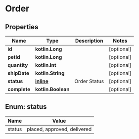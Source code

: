 
# Order

## Properties
Name | Type | Description | Notes
------------ | ------------- | ------------- | -------------
**id** | **kotlin.Long** |  |  [optional]
**petId** | **kotlin.Long** |  |  [optional]
**quantity** | **kotlin.Int** |  |  [optional]
**shipDate** | **kotlin.String** |  |  [optional]
**status** | [**inline**](#Status) | Order Status |  [optional]
**complete** | **kotlin.Boolean** |  |  [optional]


<a id="Status"></a>
## Enum: status
Name | Value
---- | -----
status | placed, approved, delivered



